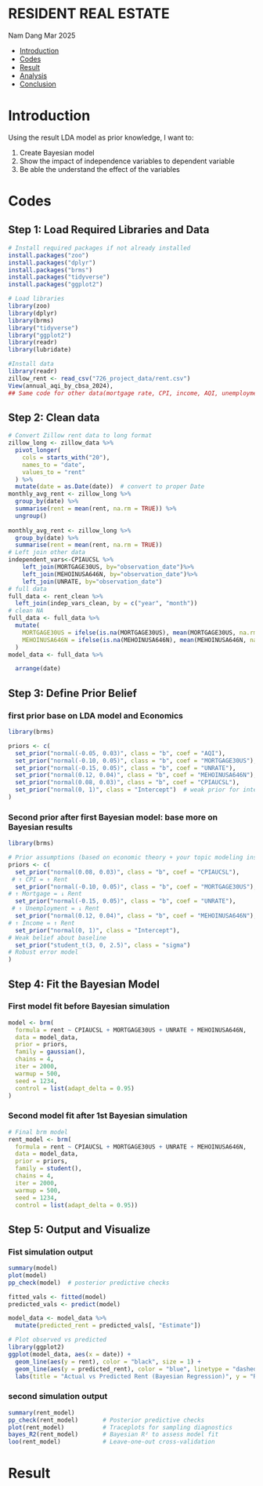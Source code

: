 RESIDENT REAL ESTATE
================
Nam Dang
Mar 2025
  - [Introduction](#introduction)
  - [Codes](#codes)
  - [Result](#result)
  - [Analysis](#analysis)
  - [Conclusion](#conclusion)

# Introduction
Using the result LDA model as prior knowledge, I want to:
1. Create Bayesian model 
2. Show the impact of independence variables to dependent variable
3. Be able the understand the effect of the variables

# Codes
## Step 1: Load Required Libraries and Data
```r
# Install required packages if not already installed
install.packages("zoo")
install.packages("dplyr")
install.packages("brms")
install.packages("tidyverse")
install.packages("ggplot2")

# Load libraries
library(zoo)
library(dplyr)
library(brms)
library("tidyverse")
library("ggplot2")
library(readr)
library(lubridate)

#Install data
library(readr)
zillow_rent <- read_csv("726_project_data/rent.csv")
View(annual_aqi_by_cbsa_2024),
## Same code for other data(mortgage rate, CPI, income, AQI, unemployment rate)
```
## Step 2: Clean data
``` r
# Convert Zillow rent data to long format
zillow_long <- zillow_data %>%
  pivot_longer(
    cols = starts_with("20"),
    names_to = "date",
    values_to = "rent"
  ) %>%
  mutate(date = as.Date(date))  # convert to proper Date
monthly_avg_rent <- zillow_long %>%
  group_by(date) %>%
  summarise(rent = mean(rent, na.rm = TRUE)) %>%
  ungroup()
  
monthly_avg_rent <- zillow_long %>%
  group_by(date) %>%
  summarise(rent = mean(rent, na.rm = TRUE))
# Left join other data
independent_vars<-CPIAUCSL %>%
	left_join(MORTGAGE30US, by="observation_date")%>%
	left_join(MEHOINUSA646N, by="observation_date")%>%
	left_join(UNRATE, by="observation_date")
# full data
full_data <- rent_clean %>%
  left_join(indep_vars_clean, by = c("year", "month"))
# clean NA
full_data <- full_data %>%
  mutate(
    MORTGAGE30US = ifelse(is.na(MORTGAGE30US), mean(MORTGAGE30US, na.rm = TRUE), MORTGAGE30US),
    MEHOINUSA646N = ifelse(is.na(MEHOINUSA646N), mean(MEHOINUSA646N, na.rm = TRUE), MEHOINUSA646N)
  )
model_data <- full_data %>%

  arrange(date)
```
## Step 3: Define Prior Belief
### first prior base on LDA model and Economics
``` r
library(brms)

priors <- c(
  set_prior("normal(-0.05, 0.03)", class = "b", coef = "AQI"),            # Add later if AQI is used
  set_prior("normal(-0.10, 0.05)", class = "b", coef = "MORTGAGE30US"),
  set_prior("normal(-0.15, 0.05)", class = "b", coef = "UNRATE"),
  set_prior("normal(0.12, 0.04)", class = "b", coef = "MEHOINUSA646N"),
  set_prior("normal(0.08, 0.03)", class = "b", coef = "CPIAUCSL"),
  set_prior("normal(0, 1)", class = "Intercept")  # weak prior for intercept
)
```
### Second prior after first Bayesian model: base more on Bayesian results
```r
library(brms)

# Prior assumptions (based on economic theory + your topic modeling insights)
priors <- c(
  set_prior("normal(0.08, 0.03)", class = "b", coef = "CPIAUCSL"),
 # ↑ CPI = ↑ Rent
  set_prior("normal(-0.10, 0.05)", class = "b", coef = "MORTGAGE30US"),
# ↑ Mortgage = ↓ Rent
  set_prior("normal(-0.15, 0.05)", class = "b", coef = "UNRATE"),
 # ↑ Unemployment = ↓ Rent
  set_prior("normal(0.12, 0.04)", class = "b", coef = "MEHOINUSA646N"),
# ↑ Income = ↑ Rent
  set_prior("normal(0, 1)", class = "Intercept"),
# Weak belief about baseline
  set_prior("student_t(3, 0, 2.5)", class = "sigma")
# Robust error model
)
```

## Step 4: Fit the Bayesian Model
### First model fit before Bayesian simulation
```r
model <- brm(
  formula = rent ~ CPIAUCSL + MORTGAGE30US + UNRATE + MEHOINUSA646N,
  data = model_data,
  prior = priors,
  family = gaussian(),
  chains = 4,
  iter = 2000,
  warmup = 500,
  seed = 1234,
  control = list(adapt_delta = 0.95)
)
```
### Second model fit after 1st Bayesian simulation
```r
# Final brm model
rent_model <- brm(
  formula = rent ~ CPIAUCSL + MORTGAGE30US + UNRATE + MEHOINUSA646N,
  data = model_data,
  prior = priors,
  family = student(),
  chains = 4,
  iter = 2000,
  warmup = 500,
  seed = 1234,
  control = list(adapt_delta = 0.95))
```
## Step 5: Output and Visualize 
### Fist simulation output
``` r
summary(model) 
plot(model)
pp_check(model)  # posterior predictive checks

fitted_vals <- fitted(model)
predicted_vals <- predict(model)

model_data <- model_data %>%
  mutate(predicted_rent = predicted_vals[, "Estimate"])

# Plot observed vs predicted
library(ggplot2)
ggplot(model_data, aes(x = date)) +
  geom_line(aes(y = rent), color = "black", size = 1) +
  geom_line(aes(y = predicted_rent), color = "blue", linetype = "dashed") +
  labs(title = "Actual vs Predicted Rent (Bayesian Regression)", y = "Rent Price")
```

### second simulation output
```r
summary(rent_model)
pp_check(rent_model)       # Posterior predictive checks
plot(rent_model)           # Traceplots for sampling diagnostics
bayes_R2(rent_model)       # Bayesian R² to assess model fit
loo(rent_model)            # Leave-one-out cross-validation

```




#  Result

